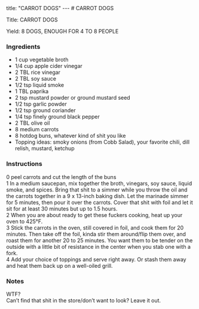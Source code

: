 <!DOCTYPE HTML PUBLIC "-//W3C//DTD HTML 4.0 Transitional//EN">
<html>
  <head>
  title: "CARROT DOGS"
---
# CARROT DOGS<link rel='stylesheet' href='style.css' type='text/css'><meta http-equiv="Content-Style-Stype" content="text/css">
     <meta http-equiv="Content-Type" content="text/html;charset=utf-8">
     </head><body><div class="recipe" itemscope itemtype="http://schema.org/Recipe"><div class='header'><p class="title"><span class="label">Title:</span> <span itemprop="name">CARROT DOGS</span></p>
<p class="yields"><span class="label">Yield:</span> <span itemprop="recipeYield">8 DOGS, ENOUGH FOR 4 TO 8 PEOPLE</span></p>
</div><div class="ing"><h3>Ingredients</h3><ul class="ing"><li class="ing" itemprop="ingredients">1 cup vegetable broth </li>
<li class="ing" itemprop="ingredients">1/4 cup apple cider vinegar </li>
<li class="ing" itemprop="ingredients">2 TBL rice vinegar </li>
<li class="ing" itemprop="ingredients">2 TBL soy sauce </li>
<li class="ing" itemprop="ingredients">1/2 tsp liquid smoke </li>
<li class="ing" itemprop="ingredients">1 TBL paprika </li>
<li class="ing" itemprop="ingredients">2 tsp mustard powder or ground mustard seed </li>
<li class="ing" itemprop="ingredients">1/2 tsp garlic powder </li>
<li class="ing" itemprop="ingredients">1/2 tsp ground coriander </li>
<li class="ing" itemprop="ingredients">1/4 tsp finely ground black pepper </li>
<li class="ing" itemprop="ingredients">2 TBL olive oil </li>
<li class="ing" itemprop="ingredients">8 medium carrots </li>
<li class="ing" itemprop="ingredients">8 hotdog buns, whatever kind of shit you like </li>
<li class="ing" itemprop="ingredients">Topping ideas: smoky onions (from Cobb Salad), your favorite chili, dill relish, mustard, ketchup </li>
</ul>
</div>
<div class="instructions"><h3 class="Instructions">Instructions</h3><div itemprop="recipeInstructions"><p>0 peel carrots and cut the length of the buns<br>1 In a medium saucepan, mix together the broth, vinegars, soy sauce, liquid smoke, and spices. Bring that shit to a simmer while you throw the oil and the carrots together in a 9 x 13-inch baking dish. Let the marinade simmer for 5 minutes, then pour it over the carrots. Cover that shit with foil and let it sit for at least 30 minutes but up to 1.5 hours.<br>2 When you are about ready to get these fuckers cooking, heat up your oven to 425°F.<br>3 Stick the carrots in the oven, still covered in foil, and cook them for 20 minutes. Then take off the foil, kinda stir them around/flip them over, and roast them for another 20 to 25 minutes. You want them to be tender on the outside with a little bit of resistance in the center when you stab one with a fork.<br>4 Add your choice of toppings and serve right away. Or stash them away and heat them back up on a well-oiled grill.</p></div></div><div class="modifications"><h3 class="Notes">Notes</h3><p>WTF?<br> Can’t find that shit in the store/don’t want to look? Leave it out.</p></div></div>

</body>
</html>